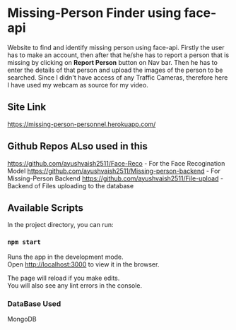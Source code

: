 # Missing-Person Finder using face-api

Website to find and identify missing person using face-api. 
Firstly the user has to make an account, then after that he/she has to report a person that is missing by clicking on **Report Person** button on Nav bar.
Then he has to enter the details of that person and upload the images of the person to be searched.
Since I didn't have access of any Traffic Cameras, therefore here I have used my webcam as source for my video.

## Site Link
https://missing-person-personnel.herokuapp.com/

## Github Repos ALso used in this
https://github.com/ayushvaish2511/Face-Reco   -   For the Face Recogination Model
https://github.com/ayushvaish2511/Missing-person-backend   -    For Missing-Person Backend
https://github.com/ayushvaish2511/File-upload   -   Backend of Files uploading to the database

## Available Scripts

In the project directory, you can run:

### `npm start`

Runs the app in the development mode.\
Open [http://localhost:3000](http://localhost:3000) to view it in the browser.

The page will reload if you make edits.\
You will also see any lint errors in the console.


### DataBase Used
MongoDB
